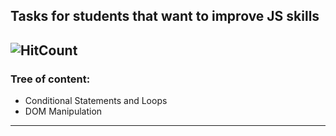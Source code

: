 ## Tasks for students that want to improve JS skills
![HitCount](http://hits.dwyl.io/AlphaMod1/JS-Tasks.svg)
--------------------------------------------
### Tree of content:

- Conditional Statements and Loops
- DOM Manipulation

--------------------------------------------
